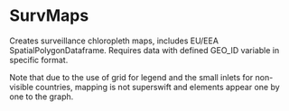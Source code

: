 # SurvMaps
Creates surveillance chloropleth maps, includes EU/EEA SpatialPolygonDataframe. Requires data with defined GEO_ID variable in specific format. 

Note that due to the use of grid for legend and the small inlets for non-visible countries, mapping is not superswift and elements appear one by one to the graph.

